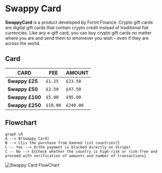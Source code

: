 # Swappy Card

**SwappyCard** is a product developed by Forint Finance.
Crypto gift cards are digital gift cards that contain crypto credit instead of traditional fiat currencies. Like any e-gift card, you can buy crypto gift cards no matter where you are and send them to whomever you wish – even if they are across the world.

## Card
|CARD            |FEE                            |AMOUNT                       |
|----------------|-------------------------------|-----------------------------|
|**Swappy £25**  |`£1.25`                        |`£23.50`                     |
|**Swappy £50**  |`£2.50`                        |`£47.50`                     |
|**Swappy £100** |`£5.00`                        |`£95.00`                     |
|**Swappy £250** |`£10.00`                       |`£240.00`                    |

## Flowchart

```mermaid
graph LR
A --> B(Swappy Card)
B --> C{is the purchase from banned list countries?}
C -- Yes --> D(the payment is blocked directly on Stripe)
C -- No --> E{Check whether the country is high-risk or risk-free and proceed with verification of amounts and number of transactions}
```
    
![Swappy Card FlowChart](https://images.pexels.com/photos/14111149/pexels-photo-14111149.png)



